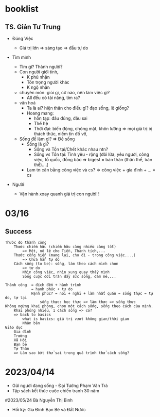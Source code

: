 # booklist

## TS. Giản Tư Trung
- Đúng Việc
  + Giá trị lớn => sáng tạo => đầu tự do
- Tìm mình
  + Tìm gì? Thành người?
  + Con người giới tính, 
    - K phủ nhận 
    - Tôn trọng người khác
    - K ngộ nhận
  + chuyên môn: giỏi gì, cỡ nào, nên làm việc gì?
    - All đều có tài năng, tìm ra?   
  + văn hoá
    - Ta là ai? hiện thân cho điều gì? đạo sống, lẽ giống?
    - Hoang mang: 
      + hỗn tạp: đâu đúng, đâu sai
      + Thế hệ
      + Thời đại: biến động, chóng mặt, khôn lường => mọi giá trị bị thách thức, niềm tin đổ vỡ, 
  + Sống để làm gì?
	  => Để sống
	+ Sống là gì?
		- Sống và Tồn tại/Chết khác nhau ntn?
		- Sống vs Tồn tại: Tình yêu - rộng (đôi lứa, yêu người, công việc, tổ quốc, đồng bào => bigest = bản thân (thân thể, bản thể)….)
	+ Lam tn cân bằng công việc và cs? 
    => công việc + gia đình + ... = cs
    
- Người
  + Vận hành xoay quanh giá trị con người!!



# 03/16
## Success
	Thước đo thành công
		Thước chiếm hữu (chiếm hữu càng nhiều càng tốt)
			=> Mệt, nô lệ cho Tiền, Thành tích,...
		Thước cống hiến (mang lại, cho đi - trong công việc....)
			=> Chưa hẳn tự do
		Cách sống (to be): sống, làm theo cách mình chọn
			=> tự do
			Nhìn công việc, nhìn xung quay thấy mình
			Sống cuộc đời tràn đầy sức sống, đam mê,...

	Thành công  = đích đến + hành trình
				= hạnh phúc + tự do
				Hạnh phúc? = nói + nghĩ + làm nhất quán = sống thực = tự do, tự tại
					sống thực: học thực => làm thực => sống thực
	Không ngừng khai phóng, chọn một cách sống, sống theo cách của mình.
		Khai phóng nhiều, 1 cách sống => có?
		=> back to basics
			what is basics: giá trị vượt không gian/thời gian
			Nhân bản			
	Giáo dục
		Gia đình
		Trường
		Xã Hội
		Bạn bè
		Tự Thân
		=> Làm sao bớt thử sai trong quá trình thử cách sống?
		
# 2023/04/14
- Gửi người đang sống - Đại Tướng Phạm Văn Trà
- Tập sách kết thúc cuộc chiến tranh 30 năm


#2023/05/24 Bà Nguyễn Thị Bình
- Hồi ký: Gia Đình Bạn Bè và Đất Nước


